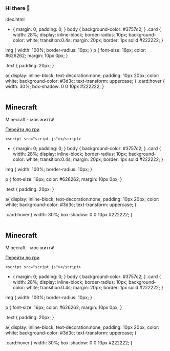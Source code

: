 ### Hi there 👋

<!--
**DEN2122/DEN2122** is a ✨ _special_ ✨ repository because its `README.md` (this file) appears on your GitHub profile.

Here are some ideas to get you started:

- 🔭 I’m currently working on ...
- 🌱 I’m currently learning ...
- 👯 I’m looking to collaborate on ...
- 🤔 I’m looking for help with ...
- 💬 Ask me about ...
- 📫 How to reach me: ...
- 😄 Pronouns: ...
- ⚡ Fun fact: ...
-->
idex.html
* {
    margin: 0;
    padding: 0;
}
body {
    background-color: #3757c2;
}
.card {
  width: 28%;
  display: inline-block;
  border-radius: 10px;
  background-color: white;
  transition:0.4s;
  margin: 20px;
  border: 1px solid #222222;
}

img {
  width: 100%;
  border-radius: 10px;
}
p {
  font-size: 16px;
  color: #626262;
  margin: 10px 0px;
}

.text {
  padding: 20px;
}

a{
  display: inline-block;
  text-decoration:none;
  padding: 10px 20px;
  color: white;
  background-color: #3d3c;
  text-transform: uppercase; 
  }
 .card:hover {
  width: 30%;
  box-shadow: 0 0 10px #222222;
}
<!DOCTYPE html>
<html>
  <head>
    <meta charset="utf-8">
    <meta name="viewport" content="width=device-width">
    <title>repl.it</title>
    <link href="style.css" rel="stylesheet" type="text/css" />
  </head>
  <body>
    <div class="card">
      <img src="https://www.minecraft.net/content/dam/games/minecraft/marketplace/mediablock-buzzybees.jpg" alt="">
      <div class="text">
        <h2>Minecraft</h2>
        <p>Minecraft - моє життя!</p>
        <a href="https://www.minecraft.net/ru-ru">Перейти до гри </a>
      </div>
    </div>

    <script src="script.js"></script>
  </body>
</html>




* {
    margin: 0;
    padding: 0;
}
body {
    background-color: #3757c2;
}
.card {
  width: 28%;
  display: inline-block;
  border-radius: 10px;
  background-color: white;
  transition:0.4s;
  margin: 20px;
  border: 1px solid #222222;
}

img {
  width: 100%;
  border-radius: 10px;
}

p {
  font-size: 16px;
  color: #626262;
  margin: 10px 0px;
}

.text {
  padding: 20px;
}

a{
  display: inline-block;
  text-decoration:none;
  padding: 10px 20px;
  color: white;
  background-color: #3d3c;
  text-transform: uppercase; 
  }

  .card:hover {
  width: 30%;
  box-shadow: 0 0 10px #222222;
}


<!DOCTYPE html>
<html>
  <head>
    <meta charset="utf-8">
    <meta name="viewport" content="width=device-width">
    <title>repl.it</title>
    <link href="style.css" rel="stylesheet" type="text/css" />
  </head>
  <body>
    <div class="card">
      <img src="https://www.minecraft.net/content/dam/games/minecraft/marketplace/mediablock-buzzybees.jpg" alt="">
      <div class="text">
        <h2>Minecraft</h2>
        <p>Minecraft - моє життя!</p>
        <a href="https://www.minecraft.net/ru-ru">Перейти до гри </a>
      </div>
    </div>

    <script src="script.js"></script>
  </body>
</html>




* {
    margin: 0;
    padding: 0;
}
body {
    background-color: #3757c2;
}
.card {
  width: 28%;
  display: inline-block;
  border-radius: 10px;
  background-color: white;
  transition:0.4s;
  margin: 20px;
  border: 1px solid #222222;
}

img {
  width: 100%;
  border-radius: 10px;
}

p {
  font-size: 16px;
  color: #626262;
  margin: 10px 0px;
}

.text {
  padding: 20px;
}

a{
  display: inline-block;
  text-decoration:none;
  padding: 10px 20px;
  color: white;
  background-color: #3d3c;
  text-transform: uppercase; 
  }

  .card:hover {
  width: 30%;
  box-shadow: 0 0 10px #222222;
}


